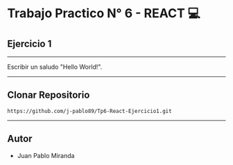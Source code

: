 # Trabajo Practico N° 6 - REACT 💻
## Ejercicio 1
___

Escribir un saludo "Hello World!".



___
## Clonar Repositorio

```
https://github.com/j-pablo89/Tp6-React-Ejercicio1.git
```
___

## Autor
- Juan Pablo Miranda